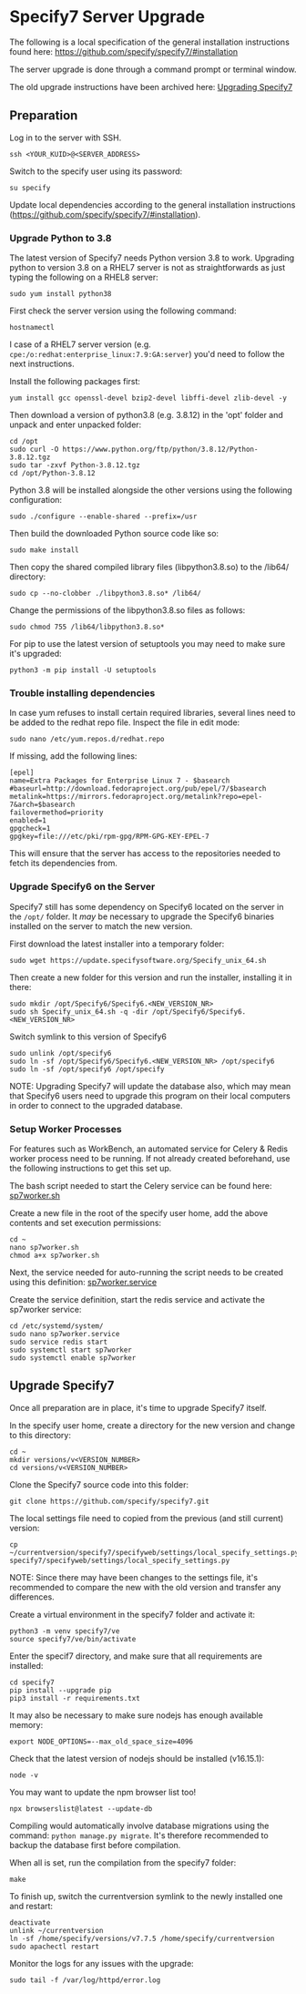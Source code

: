 # Specify7 Server Upgrade

The following is a local specification of the general installation instructions found here: 
https://github.com/specify/specify7/#installation

The server upgrade is done through a command prompt or terminal window. 

The old upgrade instructions have been archived here: 
[Upgrading Specify7](https://github.com/NHMDenmark/DanSpecify/blob/master/Documentation/Technical/Archived/Upgrading%20Specify7.md)

## Preparation

Log in to the server with SSH. 
```
ssh <YOUR_KUID>@<SERVER_ADDRESS> 
```
Switch to the specify user using its password: 
```
su specify 
```
Update local dependencies according to the general installation instructions (https://github.com/specify/specify7/#installation).

### Upgrade Python to 3.8 ### 

The latest version of Specify7 needs Python version 3.8 to work. Upgrading python to version 3.8 on a RHEL7 server is not as straightforwards as just typing the following on a RHEL8 server: 
```
sudo yum install python38
```

First check the server version using the following command: 
```
hostnamectl 
```

I case of a RHEL7 server version (e.g. `cpe:/o:redhat:enterprise_linux:7.9:GA:server`) you'd need to follow the next instructions.  

Install the following packages first:
```
yum install gcc openssl-devel bzip2-devel libffi-devel zlib-devel -y
```

Then download a version of python3.8 (e.g. 3.8.12) in the 'opt' folder and unpack and enter unpacked folder: 
```
cd /opt
sudo curl -O https://www.python.org/ftp/python/3.8.12/Python-3.8.12.tgz
sudo tar -zxvf Python-3.8.12.tgz
cd /opt/Python-3.8.12
```

Python 3.8 will be installed alongside the other versions using the following configuration: 
```
sudo ./configure --enable-shared --prefix=/usr
```

Then build the downloaded Python source code like so: 
```
sudo make install
```

Then copy the shared compiled library files (libpython3.8.so) to the /lib64/ directory:
```
sudo cp --no-clobber ./libpython3.8.so* /lib64/
```

Change the permissions of the libpython3.8.so files as follows:
```
sudo chmod 755 /lib64/libpython3.8.so*
```

For pip to use the latest version of setuptools you may need to make sure it's upgraded: 
```
python3 -m pip install -U setuptools
```

### Trouble installing dependencies 

In case yum refuses to install certain required libraries, several lines need to be added to the redhat repo file. 
Inspect the file in edit mode: 
```
sudo nano /etc/yum.repos.d/redhat.repo
```
If missing, add the following lines: 
```
[epel]
name=Extra Packages for Enterprise Linux 7 - $basearch
#baseurl=http://download.fedoraproject.org/pub/epel/7/$basearch
metalink=https://mirrors.fedoraproject.org/metalink?repo=epel-7&arch=$basearch
failovermethod=priority
enabled=1
gpgcheck=1
gpgkey=file:///etc/pki/rpm-gpg/RPM-GPG-KEY-EPEL-7
```
This will ensure that the server has access to the repositories needed to fetch its dependencies from. 

### Upgrade Specify6 on the Server 

Specify7 still has some dependency on Specify6 located on the server in the `/opt/` folder. 
It *may* be necessary to upgrade the Specify6 binaries installed on the server to match the new version. 

First download the latest installer into a temporary folder: 
```
sudo wget https://update.specifysoftware.org/Specify_unix_64.sh
```
Then create a new folder for this version and run the installer, installing it in there: 
```
sudo mkdir /opt/Specify6/Specify6.<NEW_VERSION_NR>
sudo sh Specify_unix_64.sh -q -dir /opt/Specify6/Specify6.<NEW_VERSION_NR>
```
Switch symlink to this version of Specify6 
```
sudo unlink /opt/specify6
sudo ln -sf /opt/Specify6/Specify6.<NEW_VERSION_NR> /opt/specify6
sudo ln -sf /opt/specify6 /opt/specify
```

NOTE: Upgrading Specify7 will update the database also, which may mean that Specify6 users need to 
upgrade this program on their local computers in order to connect to the upgraded database. 

### Setup Worker Processes

For features such as WorkBench, an automated service for Celery & Redis worker process need to be running. 
If not already created beforehand, use the following instructions to get this set up. 

The bash script needed to start the Celery service can be found here: 
[sp7worker.sh](https://github.com/NHMDenmark/DanSpecify/blob/master/Scripts/Server/sp7worker.sh) 

Create a new file in the root of the specify user home, add the above contents and set execution permissions: 

```
cd ~
nano sp7worker.sh		    
chmod a+x sp7worker.sh
```
Next, the service needed for auto-running the script needs to be created using this definition: 
[sp7worker.service](https://github.com/NHMDenmark/DanSpecify/blob/master/Scripts/Server/sp7worker.service)

Create the service definition, start the redis service and activate the sp7worker service: 
```
cd /etc/systemd/system/         
sudo nano sp7worker.service		  
sudo service redis start        
sudo systemctl start sp7worker  
sudo systemctl enable sp7worker 
```

## Upgrade Specify7 

Once all preparation are in place, it's time to upgrade Specify7 itself. 

In the specify user home, create a directory for the new version and change to this directory:
```
cd ~ 
mkdir versions/v<VERSION_NUMBER> 
cd versions/v<VERSION_NUMBER> 
```
Clone the Specify7 source code into this folder:
```
git clone https://github.com/specify/specify7.git
```
The local settings file need to copied from the previous (and still current) version:
```
cp ~/currentversion/specify7/specifyweb/settings/local_specify_settings.py specify7/specifyweb/settings/local_specify_settings.py
```
NOTE: Since there may have been changes to the settings file, it's recommended to compare the new with the old version and transfer any differences. 

Create a virtual environment in the specify7 folder and activate it: 
```
python3 -m venv specify7/ve 
source specify7/ve/bin/activate
```
Enter the specif7 directory, and make sure that all requirements are installed: 
```
cd specify7
pip install --upgrade pip
pip3 install -r requirements.txt
```
It may also be necessary to make sure nodejs has enough available memory:
```
export NODE_OPTIONS=--max_old_space_size=4096
```
Check that the latest version of nodejs should be installed (v16.15.1):
```
node -v
```
You may want to update the npm browser list too! 
```
npx browserslist@latest --update-db
```
Compiling would automatically involve database migrations using the command: `python manage.py migrate`. 
It's therefore recommended to backup the database first before compilation. 

When all is set, run the compilation from the specify7 folder: 
```
make
```
To finish up, switch the currentversion symlink to the newly installed one and restart: 
```
deactivate
unlink ~/currentversion
ln -sf /home/specify/versions/v7.7.5 /home/specify/currentversion
sudo apachectl restart 
```
Monitor the logs for any issues with the upgrade: 
```
sudo tail -f /var/log/httpd/error.log
```
